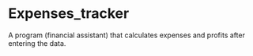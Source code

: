 # Expenses_tracker

A program (financial assistant) that calculates expenses and profits after entering the data.
